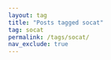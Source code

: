 ```yaml
---
layout: tag
title: "Posts tagged socat"
tag: socat
permalink: /tags/socat/
nav_exclude: true
---
```


